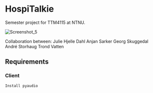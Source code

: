 # HospiTalkie
Semester project for TTM4115 at NTNU. 

![Screenshot_5](https://user-images.githubusercontent.com/55386744/115213128-84cd0500-a101-11eb-93ea-ef582e33a57f.png)


Collaboration between:
Julie Hjelle Dahl
Anjan Sarker
Georg Skuggedal
André Storhaug
Trond Vatten



## Requirements
### Client
```
Install pyaudio
```